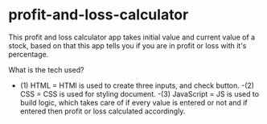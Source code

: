 # profit-and-loss-calculator
 This profit and loss calculator app takes initial value and current value of a stock, based on that this app tells you if you are in profit or loss with it's percentage.
 
 What is the tech used?
 - (1) HTML = HTMl is used to create three inputs, and check button.
 -(2) CSS = CSS is used for styling document.
 -(3) JavaScript = JS is used to build logic, which takes care of if every value is entered or not and if entered then profit or loss calculated accordingly.
